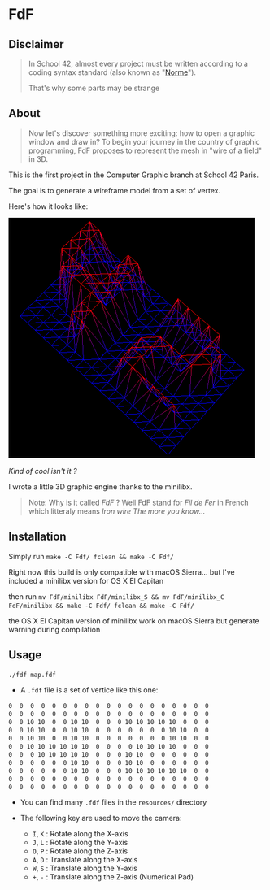 FdF
===

Disclaimer
----------
> In School 42, almost every project must be written according to a coding syntax standard (also known as "[Norme](./docs/norme.fr.pdf)").
>
> That's why some parts may be strange

About
-----
>Now let's discover something more exciting: how to open a graphic window and draw in? To begin your journey in the country of graphic programming, FdF proposes to represent the mesh in "wire of a field" in 3D.

This is the first project in the Computer Graphic branch at School 42 Paris.

The goal is to generate a wireframe model from a set of vertex.

Here's how it looks like:

![42](./images/42.png)

*Kind of cool isn't it ?*

I wrote a little 3D graphic engine thanks to the minilibx.

>Note: Why is it called *FdF* ? Well FdF stand for *Fil de Fer* in French which litteraly means *Iron wire*
*The more you know...*

Installation
------------

Simply run `make -C Fdf/ fclean && make -C Fdf/`

Right now this build is only compatible with macOS Sierra... but I've included a minilibx version for OS X El Capitan

then run `mv FdF/minilibx FdF/minilibx_S && mv FdF/minilibx_C FdF/minilibx && make -C Fdf/ fclean && make -C Fdf/`

the OS X El Capitan version of minilibx work on macOS Sierra but generate warning during compilation

Usage
-----
`./fdf map.fdf`
* A `.fdf` file is a set of vertice like this one:
```
0  0  0  0  0  0  0  0  0  0  0  0  0  0  0  0  0  0  0
0  0  0  0  0  0  0  0  0  0  0  0  0  0  0  0  0  0  0
0  0 10 10  0  0 10 10  0  0  0 10 10 10 10 10  0  0  0
0  0 10 10  0  0 10 10  0  0  0  0  0  0  0 10 10  0  0
0  0 10 10  0  0 10 10  0  0  0  0  0  0  0 10 10  0  0
0  0 10 10 10 10 10 10  0  0  0  0 10 10 10 10  0  0  0
0  0  0 10 10 10 10 10  0  0  0 10 10  0  0  0  0  0  0
0  0  0  0  0  0 10 10  0  0  0 10 10  0  0  0  0  0  0
0  0  0  0  0  0 10 10  0  0  0 10 10 10 10 10 10  0  0
0  0  0  0  0  0  0  0  0  0  0  0  0  0  0  0  0  0  0
0  0  0  0  0  0  0  0  0  0  0  0  0  0  0  0  0  0  0
```

* You can find many `.fdf` files in the `resources/` directory

* The following key are used to move the camera:
    * `I`, `K` : Rotate along the X-axis
    * `J`, `L` : Rotate along the Y-axis
    * `O`, `P` : Rotate along the Z-axis
    * `A`, `D` : Translate along the X-axis
    * `W`, `S` : Translate along the Y-axis
    * `+`, `-` : Translate along the Z-axis (Numerical Pad)
